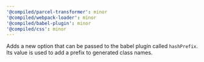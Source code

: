 ```yaml
---
'@compiled/parcel-transformer': minor
'@compiled/webpack-loader': minor
'@compiled/babel-plugin': minor
'@compiled/css': minor
---
```


Adds a new option that can be passed to the babel plugin called `hashPrefix`. Its value is used to add a prefix to generated class names.
